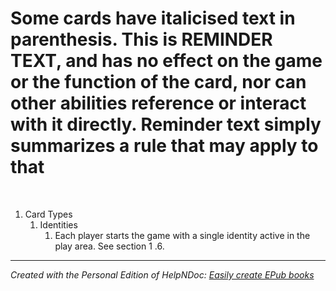 # Some cards have italicised text in parenthesis. This is REMINDER TEXT, and has no effect on the game or the function of the card, nor can other abilities reference or interact with it directly. Reminder text simply summarizes a rule that may apply to that

&nbsp;

1. Card Types
   1. Identities
      1. Each player starts the game with a single identity active in the play area. See section 1 .6.

***
_Created with the Personal Edition of HelpNDoc: [Easily create EPub books](<https://www.helpndoc.com/feature-tour>)_

